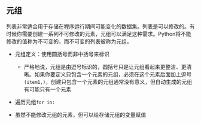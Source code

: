 

## 元组
列表非常适合用于存储在程序运行期间可能变化的数据集。列表是可以修改的。有时候你需要创建一系列不可修改的元素，元组可以满足这种需求。Python将不能修改的值称为不可变的，而不可变的列表被称为元组。


* 元组定义：使用圆括号而非中括号来标识
    * 严格地说，元组是由逗号标识的，圆括号只是让元组看起来更整洁、更清晰。如果你要定义只包含一个元素的元组，必须在这个元素后面加上逗号`(item1,)`，创建只包含一个元素的元组通常没有意义，但自动生成的元组有可能只有一个元素

* 遍历元组`for in:`

* 虽然不能修改元组的元素，但可以给存储元组的变量赋值